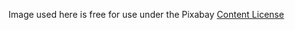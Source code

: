 Image used here is free for use under the Pixabay [Content License](https://pixabay.com/service/license-summary/)